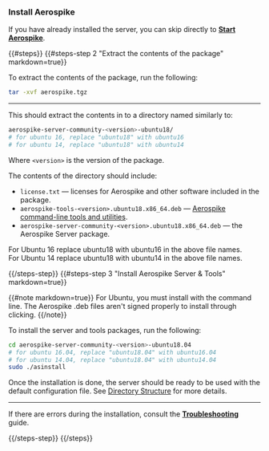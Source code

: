 <a name="install"></a>
### Install Aerospike
If you have already installed the server, you can skip directly to **[Start Aerospike](#run)**.

{{#steps}}
{{#steps-step 2 "Extract the contents of the package" markdown=true}}

To extract the contents of the package, run the following:

```bash
tar -xvf aerospike.tgz
```

---

This should extract the contents in to a directory named similarly to:

```bash
aerospike-server-community-<version>-ubuntu18/
# for ubuntu 16, replace "ubuntu18" with ubuntu16
# for ubuntu 14, replace "ubuntu18" with ubuntu14
```

Where `<version>` is the version of the package.

The contents of the directory should include:

- `license.txt` — licenses for Aerospike and other software included in the package.
- `aerospike-tools-<version>.ubuntu18.x86_64.deb` — [Aerospike command-line tools and utilities](/docs/tools).
- `aerospike-server-community-<version>.ubuntu18.x86_64.deb` — the Aerospike Server package.

For Ubuntu 16 replace ubuntu18 with ubuntu16 in the above file names.<BR>
For Ubuntu 14 replace ubuntu18 with ubuntu14 in the above file names.

{{/steps-step}}
{{#steps-step 3 "Install Aerospike Server & Tools" markdown=true}}

{{#note markdown=true}}
For Ubuntu, you must install with the command line. The Aerospike .deb files aren't signed properly to install through clicking.
{{/note}}

To install the server and tools packages, run the following:

```bash
cd aerospike-server-community-<version>-ubuntu18.04
# for ubuntu 16.04, replace "ubuntu18.04" with ubuntu16.04
# for ubuntu 14.04, replace "ubuntu18.04" with ubuntu14.04
sudo ./asinstall
```

Once the installation is done, the server should be ready to be used with the default configuration file.
See [Directory Structure](/docs/operations/manage/aerospike/directory_structure.html)
for more details.

---

If there are errors during the installation, consult the **[Troubleshooting]({{book.baseurl}}/operations/troubleshoot/install)** guide.

{{/steps-step}}
{{/steps}}

